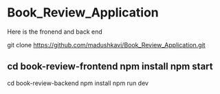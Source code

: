 # Book_Review_Application
Here is the fronend and back end

git clone https://github.com/madushkavi/Book_Review_Application.git

cd book-review-frontend
npm install
npm start
----------------------------------------------------

cd book-review-backend
npm install
npm run dev
